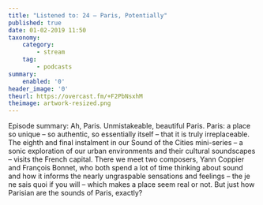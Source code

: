 ```yaml
---
title: "Listened to: 24 – Paris, Potentially"
published: true
date: 01-02-2019 11:50
taxonomy:
    category:
        - stream
    tag:
        - podcasts
summary:
    enabled: '0'
header_image: '0'
theurl: https://overcast.fm/+F2PbNsxhM
theimage: artwork-resized.png
--- 
```

Episode summary: Ah, Paris. Unmistakeable, beautiful Paris. Paris: a place so unique – so authentic, so essentially itself – that it is truly irreplaceable. The eighth and final instalment in our Sound of the Cities mini-series – a sonic exploration of our urban environments and their cultural soundscapes – visits the French capital. There we meet two composers, Yann Coppier and François Bonnet, who both spend a lot of time thinking about sound and how it informs the nearly ungraspable sensations and feelings – the je ne sais quoi if you will – which makes a place seem real or not. But just how Parisian are the sounds of Paris, exactly?
